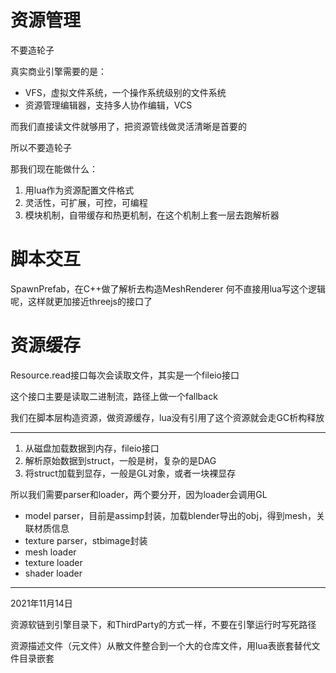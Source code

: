 # 资源管理

不要造轮子

真实商业引擎需要的是：
* VFS，虚拟文件系统，一个操作系统级别的文件系统
* 资源管理编辑器，支持多人协作编辑，VCS

而我们直接读文件就够用了，把资源管线做灵活清晰是首要的

所以不要造轮子

那我们现在能做什么：
1. 用lua作为资源配置文件格式
2. 灵活性，可扩展，可控，可编程
3. 模块机制，自带缓存和热更机制，在这个机制上套一层去跑解析器

# 脚本交互

SpawnPrefab，在C++做了解析去构造MeshRenderer
何不直接用lua写这个逻辑呢，这样就更加接近threejs的接口了

# 资源缓存

Resource.read接口每次会读取文件，其实是一个fileio接口

这个接口主要是读取二进制流，路径上做一个fallback

我们在脚本层构造资源，做资源缓存，lua没有引用了这个资源就会走GC析构释放

---

1. 从磁盘加载数据到内存，fileio接口
2. 解析原始数据到struct，一般是树，复杂的是DAG
3. 将struct加载到显存，一般是GL对象，或者一块裸显存

所以我们需要parser和loader，两个要分开，因为loader会调用GL

* model parser，目前是assimp封装，加载blender导出的obj，得到mesh，关联材质信息
* texture parser，stbimage封装
* mesh loader
* texture loader
* shader loader

---

2021年11月14日

资源软链到引擎目录下，和ThirdParty的方式一样，不要在引擎运行时写死路径

资源描述文件（元文件）从散文件整合到一个大的仓库文件，用lua表嵌套替代文件目录嵌套